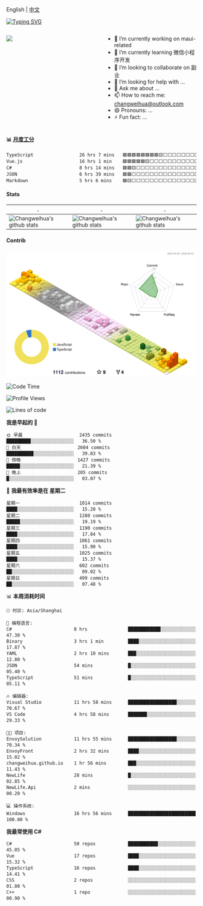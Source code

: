 English | [中文](README_CN.md)

[![Typing SVG](https://readme-typing-svg.herokuapp.com?color=%2336BCF7&center=true&vCenter=true&width=600&lines=Hi+there+👋,+I+am+Chang+Weihua;+Welcome+to+My+Profile!;Over+9+years+of+programming+experience;Always+learning+new+things+)](https://git.io/typing-svg)

<div style="display: grid;gap: 20px;grid-template-columns: repeat(auto-fit, minmax(240px, 1fr));">

[<img src="https://github-readme-stats.vercel.app/api?username=changweihua&show_icons=true&locale=cn" />](https://metrics.lecoq.io/changweihua#gh-light-mode-only)

<div>

- 🔭 I’m currently working on maui-related
- 🌱 I’m currently learning 微信小程序开发
- 👯 I’m looking to collaborate on 副业
- 🤔 I’m looking for help with ...
- 💬 Ask me about ...
- 📫 How to reach me: changweihua@outlook.com
- 😄 Pronouns: ...
- ⚡ Fun fact: ...

</div>

</div>

#### :bar_chart: [月度工分](https://github.com/changweihua/wakapi)

<!--START_SECTION:wakao-->

```txt
TypeScript                 26 hrs 7 mins   🟩🟩🟩🟩🟩🟩🟩🟩🟨⬜⬜⬜⬜⬜⬜⬜⬜⬜⬜⬜⬜⬜⬜⬜⬜   34.34 %
Vue.js                     16 hrs 1 min    🟩🟩🟩🟩🟩🟨⬜⬜⬜⬜⬜⬜⬜⬜⬜⬜⬜⬜⬜⬜⬜⬜⬜⬜⬜   21.08 %
C#                         8 hrs 14 mins   🟩🟩🟨⬜⬜⬜⬜⬜⬜⬜⬜⬜⬜⬜⬜⬜⬜⬜⬜⬜⬜⬜⬜⬜⬜   10.84 %
JSON                       6 hrs 39 mins   🟩🟩⬜⬜⬜⬜⬜⬜⬜⬜⬜⬜⬜⬜⬜⬜⬜⬜⬜⬜⬜⬜⬜⬜⬜   08.76 %
Markdown                   5 hrs 6 mins    🟩🟨⬜⬜⬜⬜⬜⬜⬜⬜⬜⬜⬜⬜⬜⬜⬜⬜⬜⬜⬜⬜⬜⬜⬜   06.72 %
```

<!--END_SECTION:wakao-->

#### Stats ####


| .                                                                                                                                            | .                                                                                                                                      | .                                                                                                                                                     |
| -------------------------------------------------------------------------------------------------------------------------------------------- | -------------------------------------------------------------------------------------------------------------------------------------- | ----------------------------------------------------------------------------------------------------------------------------------------------------- |
| ![Changweihua's github stats](https://github-readme-stats.vercel.app/api?username=changweihua&show_icons=true&theme=radical&hide_title=true) | ![Changweihua's github stats](https://github-readme-stats.vercel.app/api/top-langs/?username=changweihua&theme=radical&layout=compact) | ![Changweihua's github stats](https://github-readme-stats.vercel.app/api?username=changweihua&show_icons=true&theme=radical&include_all_commits=true) |


#### Contrib ####

<!--   profile-green-animate -->
![](./profile-3d-contrib/profile-south-season-animate.svg)

<!--START_SECTION:waka-->
![Code Time](http://img.shields.io/badge/Code%20Time-1%2C374%20hrs%204%20mins-blue)

![Profile Views](http://img.shields.io/badge/%E4%B8%AA%E4%BA%BA%E8%B5%84%E6%96%99%E8%A7%82%E7%9C%8B%E6%AC%A1%E6%95%B0-256-blue)

![Lines of code](https://img.shields.io/badge/%E4%BB%8E%E3%80%8CHello%20World%E3%80%8D%E8%B5%B7%E6%88%91%E5%B7%B2%E7%BB%8F%E5%86%99%E4%BA%86-24.0%20million%20%E8%A1%8C%E4%BB%A3%E7%A0%81-blue)

**我是早起的 🐤** 

```text
🌞 早晨                     2435 commits        █████████░░░░░░░░░░░░░░░░   36.50 % 
🌆 白天                     2604 commits        ██████████░░░░░░░░░░░░░░░   39.03 % 
🌃 傍晚                     1427 commits        █████░░░░░░░░░░░░░░░░░░░░   21.39 % 
🌙 晚上                     205 commits         █░░░░░░░░░░░░░░░░░░░░░░░░   03.07 % 
```
📅 **我最有效率是在 星期二** 

```text
星期一                      1014 commits        ████░░░░░░░░░░░░░░░░░░░░░   15.20 % 
星期二                      1280 commits        █████░░░░░░░░░░░░░░░░░░░░   19.19 % 
星期三                      1190 commits        ████░░░░░░░░░░░░░░░░░░░░░   17.84 % 
星期四                      1061 commits        ████░░░░░░░░░░░░░░░░░░░░░   15.90 % 
星期五                      1025 commits        ████░░░░░░░░░░░░░░░░░░░░░   15.37 % 
星期六                      602 commits         ██░░░░░░░░░░░░░░░░░░░░░░░   09.02 % 
星期日                      499 commits         ██░░░░░░░░░░░░░░░░░░░░░░░   07.48 % 
```


📊 **本周消耗时间** 

```text
🕑︎ 时区: Asia/Shanghai

💬 编程语言: 
C#                       8 hrs               ████████████░░░░░░░░░░░░░   47.30 % 
Binary                   3 hrs 1 min         ████░░░░░░░░░░░░░░░░░░░░░   17.87 % 
YAML                     2 hrs 10 mins       ███░░░░░░░░░░░░░░░░░░░░░░   12.80 % 
JSON                     54 mins             █░░░░░░░░░░░░░░░░░░░░░░░░   05.40 % 
TypeScript               51 mins             █░░░░░░░░░░░░░░░░░░░░░░░░   05.11 % 

🔥 编辑器: 
Visual Studio            11 hrs 58 mins      ██████████████████░░░░░░░   70.67 % 
VS Code                  4 hrs 58 mins       ███████░░░░░░░░░░░░░░░░░░   29.33 % 

🐱‍💻 项目: 
EnvoySolution            11 hrs 55 mins      ██████████████████░░░░░░░   70.34 % 
EnvoyFront               2 hrs 32 mins       ████░░░░░░░░░░░░░░░░░░░░░   15.02 % 
changweihua.github.io    1 hr 56 mins        ███░░░░░░░░░░░░░░░░░░░░░░   11.43 % 
NewLife                  28 mins             █░░░░░░░░░░░░░░░░░░░░░░░░   02.85 % 
NewLife.Api              2 mins              ░░░░░░░░░░░░░░░░░░░░░░░░░   00.20 % 

💻 操作系统: 
Windows                  16 hrs 56 mins      █████████████████████████   100.00 % 
```

**我最常使用 C#** 

```text
C#                       50 repos            ███████████░░░░░░░░░░░░░░   45.05 % 
Vue                      17 repos            ████░░░░░░░░░░░░░░░░░░░░░   15.32 % 
TypeScript               16 repos            ████░░░░░░░░░░░░░░░░░░░░░   14.41 % 
CSS                      2 repos             ░░░░░░░░░░░░░░░░░░░░░░░░░   01.80 % 
C++                      1 repo              ░░░░░░░░░░░░░░░░░░░░░░░░░   00.90 % 
```




<!--END_SECTION:waka-->


<!-- ![](assets/Bottom_down.svg) -->
